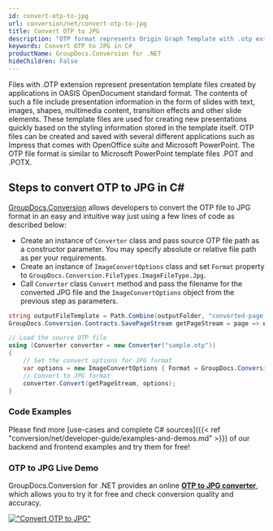 ```yaml
---
id: convert-otp-to-jpg
url: conversion/net/convert-otp-to-jpg
title: Convert OTP to JPG
description: "OTP format represents Origin Graph Template with .otp extension. Learn how to convert OTP to JPG file programmatically in C# language using GroupDocs.Conversion for .NET library."
keywords: Convert OTP to JPG in C#
productName: GroupDocs.Conversion for .NET
hideChildren: False
---
```


Files with .OTP extension represent presentation template files created by applications in OASIS OpenDocument standard format. The contents of such a file include presentation information in the form of slides with text, images, shapes, multimedia content, transition effects and other slide elements. These template files are used for creating new presentations quickly based on the styling information stored in the template itself. OTP files can be created and saved with several different applications such as Impress that comes with OpenOffice suite and Microsoft PowerPoint. The OTP file format is similar to Microsoft PowerPoint template files .POT and .POTX.

## Steps to convert OTP to JPG in C#

[GroupDocs.Conversion](https://products.groupdocs.com/conversion/net) allows developers to convert the OTP file to JPG format in an easy and intuitive way just using a few lines of code as described below:

* Create an instance of `Converter` class and pass source OTP file path as a constructor parameter. You may specify absolute or relative file path as per your requirements. 
* Create an instance of `ImageConvertOptions` class and set `Format` property to `GroupDocs.Conversion.FileTypes.ImageFileType.Jpg`.
* Call `Converter` class `Convert` method and pass the filename for the converted JPG file and the `ImageConvertOptions` object from the previous step as parameters.

```csharp
string outputFileTemplate = Path.Combine(outputFolder, "converted-page-{0}.jpg");
GroupDocs.Conversion.Contracts.SavePageStream getPageStream = page => new FileStream(string.Format(outputFileTemplate, page), FileMode.Create);

// Load the source OTP file
using (Converter converter = new Converter("sample.otp"))
{
    // Set the convert options for JPG format
    var options = new ImageConvertOptions { Format = GroupDocs.Conversion.FileTypes.ImageFileType.Jpg };   
    // Convert to JPG format
    converter.Convert(getPageStream, options);
}
```

### Code Examples

Please find more [use-cases and complete C# sources]({{< ref "conversion/net/developer-guide/examples-and-demos.md" >}}) of our backend and frontend examples and try them for free!

### OTP to JPG Live Demo

GroupDocs.Conversion for .NET provides an online [**OTP to JPG converter**](https://products.groupdocs.app/conversion/otp-to-jpg), which allows you to try it for free and check conversion quality and accuracy.

[!["Convert OTP to JPG"](conversion/net/images/convert-to-jpg/convert-otp-to-jpg.png)](https://products.groupdocs.app/conversion/otp-to-jpg)